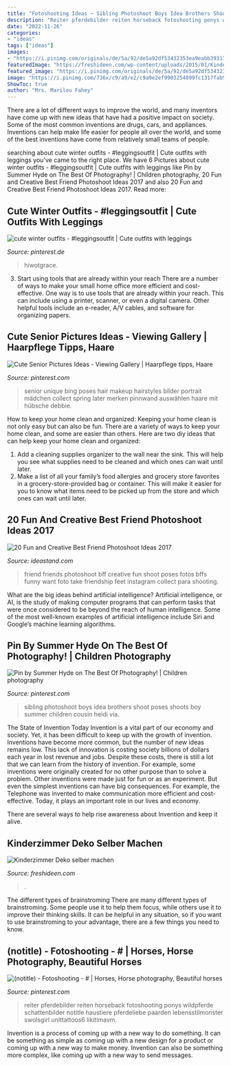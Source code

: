 ```yaml
---
title: "Fotoshooting Ideas ~ Sibling Photoshoot Boys Idea Brothers Shoot Poses Shoots Boy Summer Children Cousin Heidi Via"
description: "Reiter pferdebilder reiten horseback fotoshooting ponys wildpferde schattenbilder notitle haustiere pferdeliebe paarden lebensstilmonster swolsgirl unittattoos6 likitimavm"
date: "2022-11-26"
categories:
- "ideas"
tags: ["ideas"]
images:
- "https://i.pinimg.com/originals/de/5a/92/de5a92df53432353ea9eabb3931739d2.jpg"
featuredImage: "https://freshideen.com/wp-content/uploads/2015/01/Kinderzimmer-Deko-selber-machen-dekoartikel-holz-platten.jpg"
featured_image: "https://i.pinimg.com/originals/de/5a/92/de5a92df53432353ea9eabb3931739d2.jpg"
image: "https://i.pinimg.com/736x/c9/a9/e2/c9a9e2ef9903254899fc1317fab934c2--unique-senior-pictures-girl-senior-pictures.jpg"
ShowToc: true
author: "Mrs. Marilou Fahey"
---
```



There are a lot of different ways to improve the world, and many inventors have come up with new ideas that have had a positive impact on society. Some of the most common inventions are drugs, cars, and appliances. Inventions can help make life easier for people all over the world, and some of the best inventions have come from relatively small teams of people.

	

		
searching about cute winter outfits️ - #leggingsoutfit | Cute outfits with leggings you've came to the right place. We have 6 Pictures about cute winter outfits️ - #leggingsoutfit | Cute outfits with leggings like Pin by Summer Hyde on The Best Of Photography! | Children photography, 20 Fun and Creative Best Friend Photoshoot Ideas 2017 and also 20 Fun and Creative Best Friend Photoshoot Ideas 2017. Read more:
		
    
## Cute Winter Outfits️ - #leggingsoutfit | Cute Outfits With Leggings

<img loading=lazy src="https://i.pinimg.com/736x/07/3b/19/073b19a848438fb484df4df4464b4b77.jpg" onerror="this.onerror=null;this.src='https://tse1.mm.bing.net/th?id=OIP.LBbFfXClny4LzCI4iLJ2dgHaOk&amp;pid=15.1';" alt="cute winter outfits️ - #leggingsoutfit | Cute outfits with leggings">

_Source: pinterest.de_

>hiwotgrace. 

	

3) Start using tools that are already within your reach
There are a number of ways to make your small home office more efficient and cost-effective. One way is to use tools that are already within your reach. This can include using a printer, scanner, or even a digital camera. Other helpful tools include an e-reader, A/V cables, and software for organizing papers.

    
## Cute Senior Pictures Ideas - Viewing Gallery | Haarpflege Tipps, Haare

<img loading=lazy src="https://i.pinimg.com/736x/c9/a9/e2/c9a9e2ef9903254899fc1317fab934c2--unique-senior-pictures-girl-senior-pictures.jpg" onerror="this.onerror=null;this.src='https://tse2.mm.bing.net/th?id=OIP.eFCLf95xLBT_LjKTVhFXQQHaLH&amp;pid=15.1';" alt="Cute Senior Pictures Ideas - Viewing Gallery | Haarpflege tipps, Haare">

_Source: pinterest.com_

>senior unique bing poses hair makeup hairstyles bilder portrait mädchen collect spring later merken pinnwand auswählen haare mit hübsche debbie. 

	

How to keep your home clean and organized:
Keeping your home clean is not only easy but can also be fun. There are a variety of ways to keep your home clean, and some are easier than others. Here are two diy ideas that can help keep your home clean and organized:
1. Add a cleaning supplies organizer to the wall near the sink. This will help you see what supplies need to be cleaned and which ones can wait until later.
2. Make a list of all your family’s food allergies and grocery store favorites in a grocery-store-provided bag or container. This will make it easier for you to know what items need to be picked up from the store and which ones can wait until later.

    
## 20 Fun And Creative Best Friend Photoshoot Ideas 2017

<img loading=lazy src="https://ideastand.com/wp-content/uploads/2016/04/best-friend-photo-ideas/12-best-friend-photo-ideas.jpg" onerror="this.onerror=null;this.src='https://tse3.mm.bing.net/th?id=OIP.12NRLLNqVS45PuWOJcW1qAHaLI&amp;pid=15.1';" alt="20 Fun and Creative Best Friend Photoshoot Ideas 2017">

_Source: ideastand.com_

>friend friends photoshoot bff creative fun shoot poses fotos bffs funny want foto take friendship feet instagram collect para shooting. 

	

What are the big ideas behind artificial intelligence?
Artificial intelligence, or AI, is the study of making computer programs that can perform tasks that were once considered to be beyond the reach of human intelligence. Some of the most well-known examples of artificial intelligence include Siri and Google’s machine learning algorithms.

    
## Pin By Summer Hyde On The Best Of Photography! | Children Photography

<img loading=lazy src="https://i.pinimg.com/originals/de/5a/92/de5a92df53432353ea9eabb3931739d2.jpg" onerror="this.onerror=null;this.src='https://tse2.mm.bing.net/th?id=OIP.NySdLVYESBT9w2J3XVKLoAHaLH&amp;pid=15.1';" alt="Pin by Summer Hyde on The Best Of Photography! | Children photography">

_Source: pinterest.com_

>sibling photoshoot boys idea brothers shoot poses shoots boy summer children cousin heidi via. 

	

The State of Invention Today
Invention is a vital part of our economy and society. Yet, it has been difficult to keep up with the growth of invention. Inventions have become more common, but the number of new ideas remains low. This lack of innovation is costing society billions of dollars each year in lost revenue and jobs.
Despite these costs, there is still a lot that we can learn from the history of invention. For example, some inventions were originally created for no other purpose than to solve a problem. Other inventions were made just for fun or as an experiment. But even the simplest inventions can have big consequences. For example, the Telephone was invented to make communication more efficient and cost-effective. Today, it plays an important role in our lives and economy.

There are several ways to help rise awareness about Invention and keep it alive.

    
## Kinderzimmer Deko Selber Machen

<img loading=lazy src="https://freshideen.com/wp-content/uploads/2015/01/Kinderzimmer-Deko-selber-machen-dekoartikel-holz-platten.jpg" onerror="this.onerror=null;this.src='https://tse2.mm.bing.net/th?id=OIP.d6BHWcPARXx7axBDNV63cQHaLl&amp;pid=15.1';" alt="Kinderzimmer Deko selber machen">

_Source: freshideen.com_

>. 

	

The different types of brainstroming
There are many different types of brainstroming. Some people use it to help them focus, while others use it to improve their thinking skills. It can be helpful in any situation, so if you want to use brainstroming to your advantage, there are a few things you need to know.

    
## (notitle) - Fotoshooting - # | Horses, Horse Photography, Beautiful Horses

<img loading=lazy src="https://i.pinimg.com/736x/d5/ec/f4/d5ecf4a548f4f8ec3b99e93ad002bf59.jpg" onerror="this.onerror=null;this.src='https://tse3.mm.bing.net/th?id=OIP.nAJT8XAQJElG9DdEVmlobwHaE6&amp;pid=15.1';" alt="(notitle) - Fotoshooting - # | Horses, Horse photography, Beautiful horses">

_Source: pinterest.com_

>reiter pferdebilder reiten horseback fotoshooting ponys wildpferde schattenbilder notitle haustiere pferdeliebe paarden lebensstilmonster swolsgirl unittattoos6 likitimavm. 

	

Invention is a process of coming up with a new way to do something. It can be something as simple as coming up with a new design for a product or coming up with a new way to make money. Invention can also be something more complex, like coming up with a new way to send messages.

